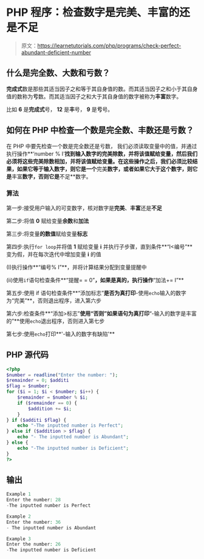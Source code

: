 # PHP 程序：检查数字是完美、丰富的还是不足

> 原文：<https://learnetutorials.com/php/programs/check-perfect-abundant-deficient-number>

## 什么是完全数、大数和亏数？

**完成式**数是那些其适当因子之和等于其自身值的数。而其适当因子之和小于其自身值的数称为**亏**数。而其适当因子之和大于其自身值的数字被称为**丰富**数字。

比如 **6** 是**完成式**号， **12** 是**丰**号， **9** 是**亏**号。

## 如何在 PHP 中检查一个数是完全数、丰数还是亏数？

在 PHP 中要先检查一个数是完全数还是亏数， 我们必须读取变量中的值，并通过执行操作**‘number % I’**找到输入数字的完美除数，并将该值赋给变量，然后我们必须将这些完美除数相加，并将该值赋给变量。在这些操作之后，我们必须比较结果，如果它等于输入数字，则它是一个**完美**数字，或者如果它大于这个数字，则它是**丰富**数字，否则它是**不足**数字。

### 算法

第一步:接受用户输入的可变数字，核对数字是**完美**、**丰富**还是**不足**

第二步:将值 **0** 赋给变量**余数**和**加法**

第三步:将变量**的数值**赋给变量**标志**

第四步:执行`for loop`并将值 **1** 赋给变量 **i** 并执行子步骤，直到条件**“I<编号”**变为假，并在每次迭代中增加变量 **i** 的值

(I)执行操作**“编号% I”**，并将计算结果分配到变量提醒中

(ii)使用`if`语句检查条件**“提醒= = 0”**，如果是真的，执行操作**“加法+= I”**

第五步:使用 if 语句检查条件**“添加标志”**是否为真打印**-使用`echo`输入的数字为“完美”**，否则退出程序，进入第六步

第六步:检查条件**“添加>标志”**使用“否则”如果语句为真打印**“-输入的数字是丰富的”**使用`echo`退出程序，否则进入第七步

第七步:使用`echo`打印**'-输入的数字有缺陷'**

## PHP 源代码

```php
<?php
$number = readline("Enter the number: ");
$remainder = 0; $additi
$flag = $number;
for ($i = 1; $i < $number; $i++) {
    $remainder = $number % $i;
    if ($remainder == 0) {
        $addition += $i;
    }
} if ($additi $flag) {
    echo "-The inputted number is Perfect";
} else if ($addition > $flag) {
    echo "- The inputted number is Abundant";
} else {
    echo "-The inputted number is Deficient";
}
?>

```

## 输出

```php
Example 1
Enter the number: 28
-The inputted number is Perfect

Example 2
Enter the number: 36
- The inputted number is Abundant

Example 3
Enter the number: 26
-The inputted number is Deficient
```
